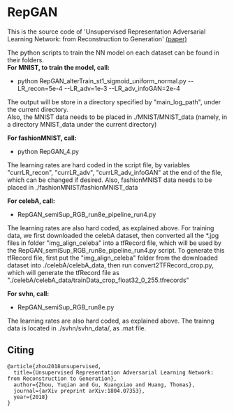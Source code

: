 # RepGAN
This is the source code of 'Unsupervised Representation Adversarial Learning Network: from Reconstruction to Generation'
[(paper)](https://arxiv.org/abs/1804.07353)

The python scripts to train the NN model on each dataset can be found in their folders.  
**For MNIST, to train the model, call:**
   - python RepGAN_alterTrain_st1_sigmoid_uniform_normal.py --LR_recon=5e-4 --LR_adv=1e-3 --LR_adv_infoGAN=2e-4  

The output will be store in a directory specified by "main_log_path", under the current directory.  
Also, the MNIST data needs to be placed in ./MNIST/MNIST_data (namely, in a directory MNIST_data under the current directory)  

**For fashionMNIST, call:**
   - python RepGAN_4.py
   
The learning rates are hard coded in the script file, by variables "currLR_recon", "currLR_adv", "currLR_adv_infoGAN" at the end of the file, which can be changed if desired.
Also, fashionMNIST data needs to be placed in ./fashionMNIST/fashionMNIST_data

**For celebA, call:**
   - RepGAN_semiSup_RGB_run8e_pipeline_run4.py
   
The learning rates are also hard coded, as explained above.
For training data, we first downloaded the celebA dataset, then converted all the *.jpg files in folder "img_align_celeba" into a tfRecord file, which will be used by the RepGAN_semiSup_RGB_run8e_pipeline_run4.py script.
To generate this tfRecord file, first put the "img_align_celeba" folder from the downloaded dataset into ./celebA/celebA_data, then run convert2TFRecord_crop.py, which will generate the tfRecord file as "./celebA/celebA_data/trainData_crop_float32_0_255.tfrecords"

**For svhn, call:**
   - RepGAN_semiSup_RGB_run8e.py
   
The learning rates are also hard coded, as explained above.
The trainng data is located in ./svhn/svhn_data/, as .mat file.

## Citing
```
@article{zhou2018unsupervised,
  title={Unsupervised Representation Adversarial Learning Network: from Reconstruction to Generation},
  author={Zhou, Yuqian and Gu, Kuangxiao and Huang, Thomas},
  journal={arXiv preprint arXiv:1804.07353},
  year={2018}
}
```
